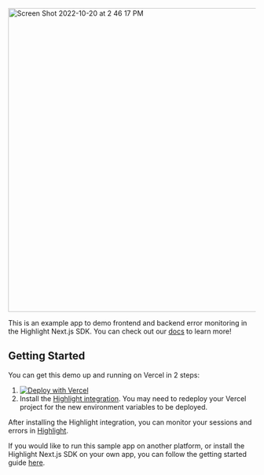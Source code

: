 <img width="618" alt="Screen Shot 2022-10-20 at 2 46 17 PM" src="https://user-images.githubusercontent.com/86132398/197065121-1fba90fe-a778-4c1e-a152-2617bcbd0c82.png">

This is an example app to demo frontend and backend error monitoring in the Highlight Next.js SDK. You can check out our [docs](https://docs.highlight.run/nextjs-sdk) to learn more!

## Getting Started
You can get this demo up and running on Vercel in 2 steps:
1. [![Deploy with Vercel](https://vercel.com/button)](https://vercel.com/new/clone?repository-url=https%3A%2F%2Fgithub.com%2Fhighlight-run%2Fnextjs-highlight-demo)
2. Install the [Highlight integration](https://vercel.com/integrations/highlight). You may need to redeploy your Vercel project for the new environment variables to be deployed.

After installing the Highlight integration, you can monitor your sessions and errors in [Highlight](https://app.highlight.run).

If you would like to run this sample app on another platform, or install the Highlight Next.js SDK on your own app, you can follow the getting started guide [here](https://docs.highlight.run/nextjs-sdk).
